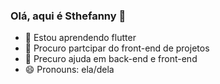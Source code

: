 ### Olá, aqui é Sthefanny 👋

<!--
**SthefannySantos/SthefannySantos** is a ✨ _special_ ✨ repository because its `README.md` (this file) appears on your GitHub profile.

Here are some ideas to get you started: -->

- 🌱 Estou aprendendo flutter
- 👯 Procuro partcipar do front-end de projetos
- 🤔 Precuro ajuda em back-end e front-end
- 😄 Pronouns: ela/dela

